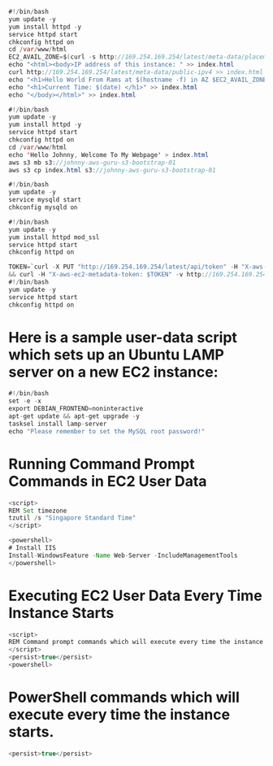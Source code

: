 

```java
#!/bin/bash
yum update -y
yum install httpd -y
service httpd start
chkconfig httpd on
cd /var/www/html
EC2_AVAIL_ZONE=$(curl -s http://169.254.169.254/latest/meta-data/placement/availability-zone)
echo "<html><body>IP address of this instance: " >> index.html
curl http://169.254.169.254/latest/meta-data/public-ipv4 >> index.html
echo "<h1>Hello World From Rams at $(hostname -f) in AZ $EC2_AVAIL_ZONE </h1>" >> index.html
echo "<h1>Current Time: $(date) </h1>" >> index.html
echo "</body></html>" >> index.html
```


```java
#!/bin/bash  
yum update -y  
yum install httpd -y  
service httpd start  
chkconfig httpd on  
cd /var/www/html  
echo 'Hello Johnny, Welcome To My Webpage' > index.html  
aws s3 mb s3://johnny-aws-guru-s3-bootstrap-01  
aws s3 cp index.html s3://johnny-aws-guru-s3-bootstrap-01  
```


 ```java
 #!/bin/bash
yum update -y
service mysqld start
chkconfig mysqld on
```


```java
#!/bin/bash
yum update -y
yum install httpd mod_ssl
service httpd start
chkconfig httpd on
```

```java
TOKEN=`curl -X PUT "http://169.254.169.254/latest/api/token" -H "X-aws-ec2-metadata-token-ttl-seconds: 21600"` \
&& curl -H "X-aws-ec2-metadata-token: $TOKEN" -v http://169.254.169.254/latest/user-data
#!/bin/bash
yum update -y
service httpd start
chkconfig httpd on
```


# Here is a sample user-data script which sets up an Ubuntu LAMP server on a new EC2 instance:   
```java
#!/bin/bash
set -e -x
export DEBIAN_FRONTEND=noninteractive
apt-get update && apt-get upgrade -y
tasksel install lamp-server
echo "Please remember to set the MySQL root password!"
```


# Running Command Prompt Commands in EC2 User Data
```java
<script>
REM Set timezone
tzutil /s "Singapore Standard Time"
</script>
```

```java
<powershell>
# Install IIS
Install-WindowsFeature -Name Web-Server -IncludeManagementTools
</powershell>
```

# Executing EC2 User Data Every Time Instance Starts

```java
<script>
REM Command prompt commands which will execute every time the instance starts.
</script>
<persist>true</persist>
<powershell>
```

# PowerShell commands which will execute every time the instance starts.
```java
<persist>true</persist>
```

